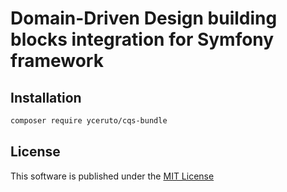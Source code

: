 # Domain-Driven Design building blocks integration for Symfony framework

## Installation

```bash
composer require yceruto/cqs-bundle
```

## License

This software is published under the [MIT License](LICENSE)
